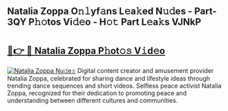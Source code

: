 ## Natalia Zoppa O𝚗𝚕yf𝚊ns L𝚎a𝚔ed N𝚞𝚍es - Part-3QY P𝚑𝚘tos Vi𝚍𝚎o - H𝚘𝚝 Part L𝚎a𝚔s VJNkP

# <h2><a href="http://kfdo68.oniu.top/?m=Natalia+Zoppa">🔗👉 🔴 Natalia Zoppa P𝚑ot𝚘𝚜 V𝚒d𝚎o</a></h2>

[![Natalia Zoppa Nu𝚍e𝚜](https://i.imgur.com/0qMVB7G.gif)](http://kfdo68.oniu.top/?m=Natalia+Zoppa)
Digital content creator and amusement provider Natalia Zoppa, celebrated for sharing dance and lifestyle ideas through trending dance sequences and short videos. Selfless peace activist Natalia Zoppa, recognized for their dedication to promoting peace and understanding between different cultures and communities.  
